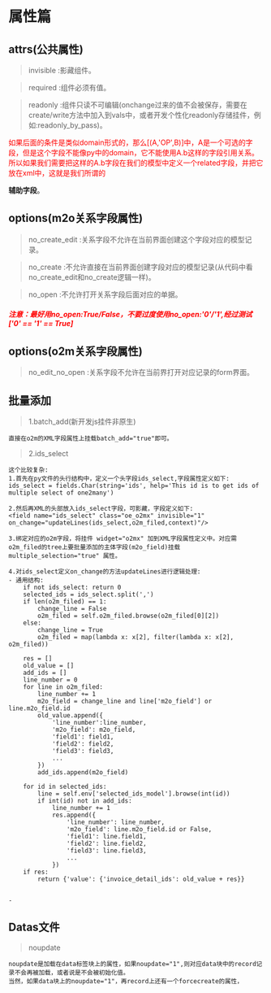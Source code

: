 # 属性篇

## attrs(公共属性)
> invisible
:影藏组件。

> required
:组件必须有值。

> readonly
:组件只读不可编辑(onchange过来的值不会被保存，需要在create/write方法中加入到vals中，或者开发个性化readonly存储挂件，例如:readonly_by_pass)。

<p style="color:red">
如果后面的条件是类似domain形式的，那么[(A,'OP',B)]中，A是一个可选的字段，但是这个字段不能像py中的domain，它不能使用A.b这样的字段引用关系。
所以如果我们需要把这样的A.b字段在我们的模型中定义一个related字段，并把它放在xml中，这就是我们所谓的</p><B>辅助字段</B>。

## options(m2o关系字段属性)
> no_create_edit
:关系字段不允许在当前界面创建这个字段对应的模型记录。

> no_create
:不允许直接在当前界面创建字段对应的模型记录(从代码中看no_create_edit和no_create逻辑一样)。

> no_open
:不允许打开关系字段后面对应的单据。

<h5 style="color:red;">注意：最好用no_open:True/False，不要过度使用no_open:'0'/'1',经过测试['0' == '1' == True]</h5>

## options(o2m关系字段属性)
> no_edit_no_open
:关系字段不允许在当前界打开对应记录的form界面。

## 批量添加
> 1.batch_add(新开发js挂件非原生)

    直接在o2m的XML字段属性上挂载batch_add="true"即可。

> 2.ids_select

    这个比较复杂:
    1.首先在py文件的头行结构中，定义一个头字段ids_select,字段属性定义如下:
    ids_select = fields.Char(string='ids', help='This id is to get ids of multiple select of one2many')
    
    2.然后再XML的头部放入ids_select字段，可影藏，字段定义如下:
    <field name="ids_select" class="oe_o2mx" invisible="1" on_change="updateLines(ids_select,o2m_filed,context)"/>
    
    3.绑定对应的o2m字段，将挂件 widget="o2mx" 加到XML字段属性定义中。对应需o2m_filed的tree上要批量添加的主体字段(m2o_field)挂载 multiple_selection="true" 属性。
    
    4.对ids_select定义on_change的方法updateLines进行逻辑处理:
    - 通用结构:
        if not ids_select: return 0
        selected_ids = ids_select.split(',')
        if len(o2m_filed) == 1:
            change_line = False
            o2m_filed = self.o2m_filed.browse(o2m_filed[0][2])
        else:
            change_line = True
            o2m_filed = map(lambda x: x[2], filter(lambda x: x[2], o2m_filed))

        res = []
        old_value = []
        add_ids = []
        line_number = 0
        for line in o2m_filed:
            line_number += 1
            m2o_field = change_line and line['m2o_field'] or line.m2o_field.id
            old_value.append({
                'line_number':line_number,
                'm2o_field': m2o_field,
                'field1': field1,
                'field2': field2,
                'field3': field3,
                ...
            })
            add_ids.append(m2o_field)

        for id in selected_ids:
            line = self.env['selected_ids_model'].browse(int(id))
            if int(id) not in add_ids:
                line_number += 1
                res.append({
                    'line_number': line_number,
                    'm2o_field': line.m2o_field.id or False,
                    'field1': line.field1,
                    'field2': line.field2,
                    'field3': line.field3,
                    ...
                })
        if res:
            return {'value': {'invoice_detail_ids': old_value + res}}

    
    -

## Datas文件
>noupdate

```text
noupdate是加载在data标签块上的属性，如果noupdate="1",则对应data块中的record记录不会再被加载，或者说是不会被初始化值。
当然，如果data块上的noupdate="1"，再record上还有一个forcecreate的属性，
```